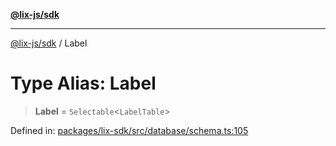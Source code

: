 [**@lix-js/sdk**](../README.md)

***

[@lix-js/sdk](../README.md) / Label

# Type Alias: Label

> **Label** = `Selectable`\<`LabelTable`\>

Defined in: [packages/lix-sdk/src/database/schema.ts:105](https://github.com/opral/monorepo/blob/bc82d6c7272aa8ad8661dcf0fee644d9229ef5eb/packages/lix-sdk/src/database/schema.ts#L105)
